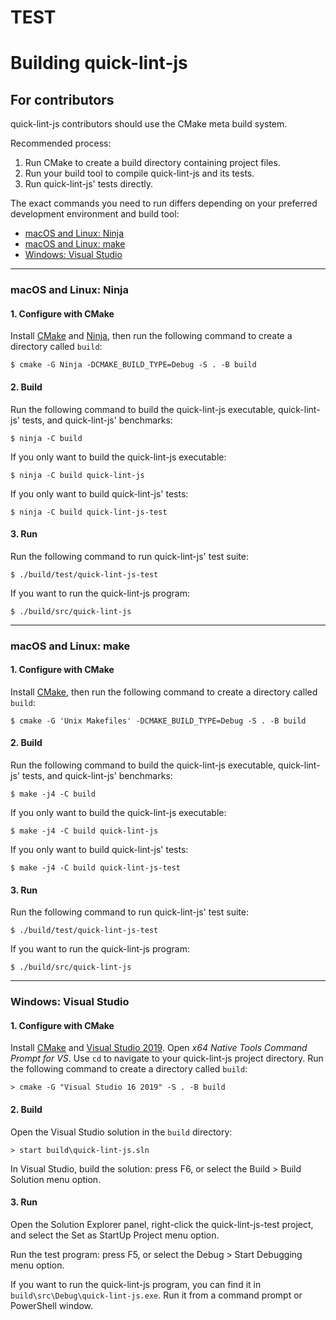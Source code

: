 # TEST

# Building quick-lint-js

## For contributors

quick-lint-js contributors should use the CMake meta build system.

Recommended process:

1. Run CMake to create a build directory containing project files.
2. Run your build tool to compile quick-lint-js and its tests.
3. Run quick-lint-js' tests directly.

The exact commands you need to run differs depending on your preferred
development environment and build tool:

* [macOS and Linux: Ninja](#macos-and-linux-ninja)
* [macOS and Linux: make](#macos-and-linux-make)
* [Windows: Visual Studio](#windows-visual-studio)

---

### macOS and Linux: Ninja

#### 1. Configure with CMake

Install [CMake][] and [Ninja][], then run the following command to create a
directory called `build`:

    $ cmake -G Ninja -DCMAKE_BUILD_TYPE=Debug -S . -B build

#### 2. Build

Run the following command to build the quick-lint-js executable, quick-lint-js'
tests, and quick-lint-js' benchmarks:

    $ ninja -C build

If you only want to build the quick-lint-js executable:

    $ ninja -C build quick-lint-js

If you only want to build quick-lint-js' tests:

    $ ninja -C build quick-lint-js-test

#### 3. Run

Run the following command to run quick-lint-js' test suite:

    $ ./build/test/quick-lint-js-test

If you want to run the quick-lint-js program:

    $ ./build/src/quick-lint-js

---

### macOS and Linux: make

#### 1. Configure with CMake

Install [CMake](https://cmake.org/), then run the following command to create a
directory called `build`:

    $ cmake -G 'Unix Makefiles' -DCMAKE_BUILD_TYPE=Debug -S . -B build

#### 2. Build

Run the following command to build the quick-lint-js executable, quick-lint-js'
tests, and quick-lint-js' benchmarks:

    $ make -j4 -C build

If you only want to build the quick-lint-js executable:

    $ make -j4 -C build quick-lint-js

If you only want to build quick-lint-js' tests:

    $ make -j4 -C build quick-lint-js-test

#### 3. Run

Run the following command to run quick-lint-js' test suite:

    $ ./build/test/quick-lint-js-test

If you want to run the quick-lint-js program:

    $ ./build/src/quick-lint-js

---

### Windows: Visual Studio

#### 1. Configure with CMake

Install [CMake][] and [Visual Studio 2019][Visual Studio]. Open *x64 Native
Tools Command Prompt for VS*. Use `cd` to navigate to your quick-lint-js project
directory. Run the following command to create a directory called `build`:

    > cmake -G "Visual Studio 16 2019" -S . -B build

#### 2. Build

Open the Visual Studio solution in the `build` directory:

    > start build\quick-lint-js.sln

In Visual Studio, build the solution: press F6, or select the Build > Build
Solution menu option.

#### 3. Run

Open the Solution Explorer panel, right-click the quick-lint-js-test project,
and select the Set as StartUp Project menu option.

Run the test program: press F5, or select the Debug > Start Debugging menu
option.

If you want to run the quick-lint-js program, you can find it in
`build\src\Debug\quick-lint-js.exe`. Run it from a command prompt or PowerShell
window.

[CMake]: https://cmake.org/
[Ninja]: https://ninja-build.org/
[Visual Studio]: https://visualstudio.microsoft.com/vs/
